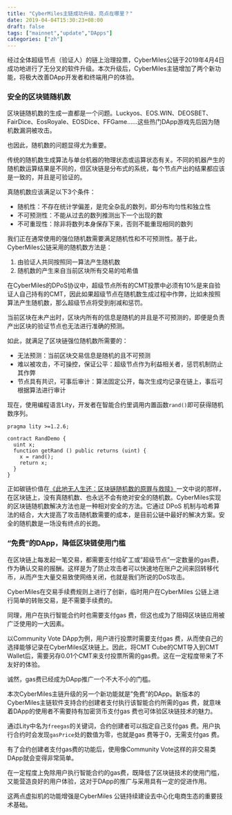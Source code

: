 ```yaml
---
title: "CyberMiles主链成功升级，亮点在哪里？"
date: 2019-04-04T15:30:23+08:00
draft: false
tags: ["mainnet","update","DApps"] 
categories: ["zh"] 
---
```


经过全体超级节点（验证人）的链上治理投票，CyberMiles公链于2019年4月4日成功地进行了无分叉的软件升级。本次升级后，CyberMiles主链增加了两个新功能，将极大改善DApp开发者和终端用户的体验。

### 安全的区块链随机数

区块链随机数的生成一直都是一个问题。Luckyos、EOS.WIN、DEOSBET、FairDice、EosRoyale、EOSDice、FFGame……这些热门DApp游戏先后因为随机数漏洞被攻击。

也因此，随机数的问题显得尤为重要。

传统的随机数生成算法与单台机器的物理状态或运算状态有关。不同的机器产生的随机数运算结果是不同的，但区块链是分布式的系统，每个节点产出的结果都应该是一致的，并且是可验证的。

真随机数应该满足以下3个条件：

* 随机性：不存在统计学偏差，是完全杂乱的数列，即分布均匀性和独立性
* 不可预测性：不能从过去的数列推测出下一个出现的数
* 不可重现性：除非将数列本身保存下来，否则不能重现相同的数列

我们正在通常使用的强位随机数需要满足随机性和不可预测性。基于此，CyberMiles公链采用的随机数方法是：

1. 由验证人共同按照同一算法产生随机数
2. 随机数的产生来自当前区块所有交易的哈希值

在CyberMiles的DPoS协议中，超级节点所有的CMT投票中必须有10%是来自验证人自己持有的CMT，因此如果超级节点在随机数生成过程中作弊，比如未按照算法产生随机数，那么超级节点将受到削减和惩罚。

当前区块在未产出时，区块内所有的信息是随机的并且是不可预测的，即便是负责产出区块的验证节点也无法进行准确的预测。

如此，就满足了区块链强位随机数所需要的：

* 无法预测：当前区块交易信息是随机的且不可预测
* 难以被攻击，不可操控，保证公平：超级节点作为利益相关者，惩罚机制防止其作弊
* 节点具有共识，可事后审计：算法固定公开，每次生成均记录在链上，事后可根据算法进行审计


现在，使用编程语言Lity，开发者在智能合约里调用内置函数`rand()`即可获得随机数序列。

```
pragma lity >=1.2.6;

contract RandDemo {
  uint x;
  function getRand () public returns (uint) {
    x = rand();
    return x;
  }
}
```

正如碳链价值在[《此地无人生还：区块链随机数的原罪与救赎》](https://mp.weixin.qq.com/s/pKdns4PYi3ELfWMnuWFRZw)一文中说的那样，在区块链上，没有真随机数、也永远不会有绝对安全的随机数。CyberMiles实现的区块链随机数解决方法也是一种相对安全的方法。它通过 DPoS 机制与哈希算法的结合，大大提高了攻击随机数需要的成本，是目前公链中最好的解决方案。安全的随机数是一场没有终点的长跑。

### “免费”的DApp，降低区块链使用门槛

在区块链上每发起一笔交易，都需要支付给矿工或”超级节点”一定数量的gas费，作为确认交易的报酬。这样是为了防止攻击者可以快速地在账户之间来回转移代币，从而产生大量交易致使网络关闭，也就是我们所说的DoS攻击。

CyberMiles在交易手续费规则上进行了创新，临时用户在CyberMiles 公链上进行简单的转账交易，是不需要手续费的。

同理，用户在执行智能合约时也需要支付gas 费，但这也成为了阻碍区块链应用被广泛使用的一大因素。

以Community Vote DApp为例，用户进行投票时需要支付gas 费，从而使自己的选择能够记录在CyberMiles区块链上。因此，将CMT Cube的CMT导入到CMT Wallet后，需要另存0.01个CMT来支付投票所需的gas费。这在一定程度带来了不友好的体验。

诚然，gas费已经成为DApp推广一个不大不小的门槛。

本次CyberMiles主链升级的另一个新功能就是”免费”的DApp。新版本的CyberMiles主链软件支持合约创建者支付执行该智能合约所需的gas 费，就意味着DApp的使用者不需要持有加密货币支付gas 费也可体验区块链技术的魅力。

通过Lity中名为`freegas`的关键词，合约创建者可以指定自己支付gas 费。用户执行合约时会发现`gasPrice`处的数值为零，也就是gas 费等于0，无需支付gas 费。

有了合约创建者支付gas费的功能后，使用像Community Vote这样的非交易类DApp就会变得非常简单。

在一定程度上免除用户执行智能合约的gas费，既降低了区块链技术的使用门槛，又能营造良好的用户体验，这对于DApp的推广与采用具有一定的促进作用。

这两点虚拟机的功能增强是CyberMiles 公链持续建设去中心化电商生态的重要技术基础。
